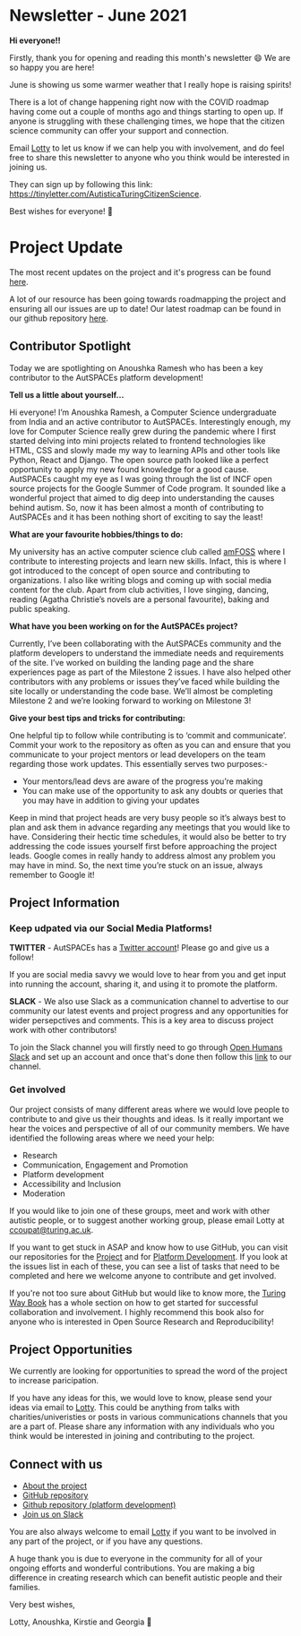 # Newsletter - June 2021

**Hi everyone!!**

Firstly, thank you for opening and reading this month's newsletter 😄 We are so happy you are here!

June is showing us some warmer weather that I really hope is raising spirits! 

There is a lot of change happening right now with the COVID roadmap having come out a couple of months ago and things starting to open up. 
If anyone is struggling with these challenging times, we hope that the citizen science community can offer your support and connection.

Email [Lotty](mailto:ccoupat@turing.ac.uk) to let us know if we can help you with involvement, and do feel free to share this newsletter to anyone who you think would be interested in joining us.

They can sign up by following this link: https://tinyletter.com/AutisticaTuringCitizenScience.

Best wishes for everyone! 💮

# Project Update

The most recent updates on the project and it's progress can be found [here](https://docs.google.com/presentation/d/1gW2twVD52a5MCjm_MrHdi464YHNFluNyPMWN-96lOjM/edit?usp=sharing).

A lot of our resource has been going towards roadmapping the project and ensuring all our issues are up to date! 
Our latest roadmap can be found in our github repository [here](https://github.com/alan-turing-institute/AutisticaCitizenScience/tree/master/project-management/project-roadmap).

## Contributor Spotlight

Today we are spotlighting on Anoushka Ramesh who has been a key contributor to the AutSPACEs platform development! 

**Tell us a little about yourself...**

Hi everyone! 
I’m Anoushka Ramesh, a Computer Science undergraduate from India and an active contributor to AutSPACEs. 
Interestingly enough, my love for Computer Science really grew during the pandemic where I first started delving into mini projects related to frontend technologies like HTML, CSS and slowly made my way to learning APIs and other tools like Python, React and Django. 
The open source path looked like a perfect opportunity to apply my new found knowledge for a good cause. AutSPACEs caught my eye as I was going through the list of INCF open source projects for the Google Summer of Code program. 
It sounded like a wonderful project that aimed to dig deep into understanding the causes behind autism. 
So, now it has been almost a month of contributing to AutSPACEs and it has been nothing short of exciting to say the least!

**What are your favourite hobbies/things to do:**

My university has an active computer science club called [amFOSS](https://amfoss.in/) where I contribute to interesting projects and learn new skills. 
Infact, this is where I got introduced to the concept of open source and contributing to organizations. 
I also like writing blogs and coming up with social media content for the club. 
Apart from club activities, I love singing, dancing, reading (Agatha Christie’s novels are a personal favourite), baking and public speaking.   

**What have you been working on for the AutSPACEs project?**

Currently, I’ve been collaborating with the AutSPACEs community and the platform developers to understand the immediate needs and requirements of the site. 
I’ve worked on building the landing page and the share experiences page as part of the Milestone 2 issues. 
I have also helped other contributors with any problems or issues they’ve faced while building the site locally or understanding the code base. 
We’ll almost be completing Milestone 2 and we’re looking forward to working on Milestone 3!

**Give your best tips and tricks for contributing:**

One helpful tip to follow while contributing is to ‘commit and communicate’. 
Commit your work to the repository as often as you can and ensure that you communicate to your project mentors or lead developers on the team regarding those work updates. 
This essentially serves two purposes:-
- Your mentors/lead devs are aware of the progress you’re making
- You can make use of the opportunity to ask any doubts or queries that you may have in addition to giving your updates

Keep in mind that project heads are very busy people so it’s always best to plan and ask them in advance regarding any meetings that you would like to have. 
Considering their hectic time schedules, it would also be better to try addressing the code issues yourself first before approaching the project leads. 
Google comes in really handy to address almost any problem you may have in mind. 
So, the next time you’re stuck on an issue, always remember to Google it!


## Project Information

### Keep udpated via our Social Media Platforms!

**TWITTER** - AutSPACEs has a [Twitter account](https://twitter.com/AutSpaces)!
Please go and give us a follow!

If you are social media savvy we would love to hear from you and get input into running the account, sharing it, and using it to promote the platform.

**SLACK** - We also use Slack as a communication channel to advertise to our community our latest events and project progress and any opportunities for wider persepctives and comments. 
This is a key area to discuss project work with other contributors!

To join the Slack channel you will firstly need to go through [Open Humans Slack](https://slackin.openhumans.org/) and set up an account and once that's done then follow this [link](https://openhumans.slack.com/archives/CNMECPNCD) to our channel. 

### Get involved

Our project consists of many different areas where we would love people to contribute to and give us their thoughts and ideas.
Is it really important we hear the voices and perspective of all of our community members. 
We have identified the following areas where we need your help:

*  Research
*  Communication, Engagement and Promotion
*  Platform development
*  Accessibility and Inclusion 
*  Moderation

If you would like to join one of these groups, meet and work with other autistic people, or to suggest another working group, please email Lotty at [ccoupat@turing.ac.uk](ccoupat@turing.ac.uk).

If you want to get stuck in ASAP and know how to use GitHub, you can visit our repositories for the [Project](https://github.com/alan-turing-institute/AutisticaCitizenScience) and for [Platform Development](https://github.com/alan-turing-institute/AutSPACEs). If you look at the issues list in each of these, you can see a list of tasks that need to be completed and here we welcome anyone to contribute and get involved. 

If you're not too sure about GitHub but would like to know more, the [Turing Way Book](https://the-turing-way.netlify.app/collaboration/github-novice.html) has a whole section on how to get started for successful collaboration and involvement.
I highly recommend this book also for anyone who is interested in Open Source Research and Reproducibility! 

## Project Opportunities

We currently are looking for opportunities to spread the word of the project to increase paricipation. 

If you have any ideas for this, we would love to know, please send your ideas via email to [Lotty](ccoupat@turing.ac.uk).
This could be anything from talks with charities/univeristies or posts in various communications channels that you are a part of. 
Please share any information with any individuals who you think would be interested in joining and contributing to the project.

## Connect with us

* [About the project](https://alan-turing-institute.github.io/AutisticaCitizenScience/)
* [GitHub repository](https://github.com/alan-turing-institute/AutisticaCitizenScience)
* [Github repository (platform development)](https://github.com/alan-turing-institute/AutSPACEs) 
* [Join us on Slack](https://slackin.openhumans.org/)

You are also always welcome to email [Lotty](mailto:ccoupat@turing.ac.uk) if you want to be involved in any part of the project, or if you have any questions.

A huge thank you is due to everyone in the community for all of your ongoing efforts and wonderful contributions. 
You are making a big difference in creating research which can benefit autistic people and their families.

Very best wishes,

Lotty, Anoushka, Kirstie and Georgia 💮

